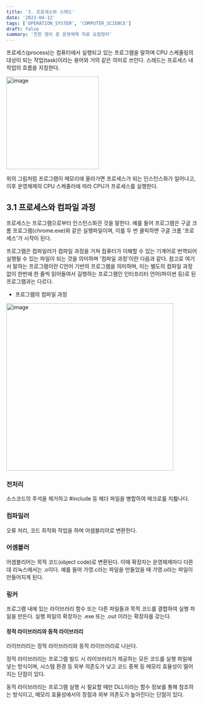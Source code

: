 ```yaml
---
title: '3. 프로세스와 스레드'
date: '2023-04-12'
tags: ['OPERATION_SYSTEM', 'COMPUTER_SCIENCE']
draft: false
summary: '친한 형이 준 운영체재 자료 요점정리'
---
```


프로세스(process)는 컴퓨터에서 실행되고 있는 프로그램을 말하며 CPU 스케줄링의 대상이 되는 작업(task)이라는 용어와 거의 같은 의미로 쓰인다. 스레드는 프로세스 내 작업의 흐름을 지칭한다.

<img width="244" alt="image" src="https://user-images.githubusercontent.com/105579811/231328162-3c25704d-6b3c-4f82-9554-38da8c0647b6.png"/>

위의 그림처럼 프로그램이 메모리에 올라가면 프로세스가 되는 인스턴스화가 일어나고, 이후 운영체제의 CPU 스케줄러에 따라 CPU가 프로세스를 실행한다.

## 3.1 프로세스와 컴파일 과정

프로세스는 프로그램으로부터 인스턴스화괸 것을 말한다. 예를 들어 프로그램은 구글 크롬 프로그램(chrome.exe)와 같은 실행파일이며, 이를 두 번 클릭하면 구글 크롬 '프로세스'가 시작이 된다.

프로그램은 컴파일러가 컴파일 과정을 거쳐 컴퓨터가 이해할 수 있는 기계어로 번역되어 실행될 수 있는 파일이 되는 것을 의미하며 '컴파일 과정'이란 다음과 같다. 참고로 여기서 말하는 프로그램이란 C언어 기반의 프로그램을 의미하며, 이는 별도의 컴파일 과정 없이 한번에 한 줄씩 읽어들여서 길행하는 프로그램인 인터프리터 언어(파이썬 등)로 된 프로그램과는 다르다.

- 프로그램의 컴파일 과정

<img width="441" alt="image" src="https://user-images.githubusercontent.com/105579811/231328859-0de54131-aa41-452d-8292-9a3993a51853.png"/>

### 전처리

소스코드의 주석을 제거하고 #include 등 헤더 파일을 병합하여 매크로를 치홚나다.

### 컴파일러

오류 처리, 코드 최적화 작업을 하며 어셈블리어로 변환한다.

### 어셈블러

어셈블리어는 목적 코드(object code)로 변환된다. 이때 확장자는 운영체제마다 다른데 리눅스에서는 .o이다. 예를 들어 가영.c라는 파일을 만들었을 때 가영.o라는 파일이 만들어지게 된다.

### 링커

프로그램 내에 있는 라이브러리 함수 또는 다른 파일들과 목적 코드를 결합하여 실행 파일을 만든다. 실행 파일의 확장자는 .exe 또는 .out 이라는 확장자를 갖는다.

#### 정적 라이브러리와 동적 라이브러리

라이브러리는 정적 라이브러리와 동적 라이브러리로 나뉜다.

정적 라이브러리는 프로그램 빌드 시 라이브러리가 제공하는 모든 코드를 실행 파일에 넣는 방식이며, 시스템 환경 등 외부 의존도가 낮고 코드 중복 등 메모리 효율성이 떨어지는 단점이 있다.

동적 라이브러리는 프로그램 실행 시 필요할 때만 DLL이라는 함수 정보를 통해 참조하는 방식이고, 메모리 효율성에서의 장점과 외부 의존도가 높아진다는 단점이 있다.
